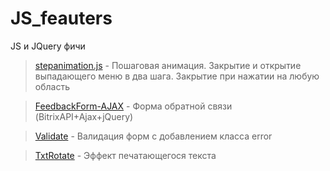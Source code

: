 # JS_feauters
JS и JQuery фичи

> <a href="/stepanimation.js">stepanimation.js</a> - Пошаговая анимация. Закрытие и открытие выпадающего меню в два шага. Закрытие при нажатии на любую область

> <a href="/FeedbackForm-AJAX/">FeedbackForm-AJAX</a> - Форма обратной связи (BitrixAPI+Ajax+jQuery)

> <a href="/validate/">Validate</a> - Валидация форм с добавлением класса error

> <a href="/TxtRotate/">TxtRotate</a> - Эффект печатающегося текста

